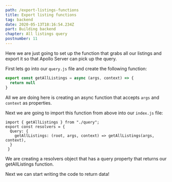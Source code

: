 ```yaml
---
path: /export-listings-functions
title: Export listing functions
tag: backend
date: 2020-05-13T18:16:54.234Z
part: Building backend
chapter: All listings query
postnumber: 11
---
```


Here we are just going to set up the function that grabs all our listings and export it so that Apollo Server can pick up the query.

First lets go into our `query.js` file and create the following function:

```javascript
export const getAllListings = async (args, context) => {
  return null
}
```

All we are doing here is creating an async function that accepts `args` and `context` as properties.

Next we are going to import this function from above into our `index.js` file:

```
import { getAllListings } from "./query";
export const resolvers = {
  Query: {
    getAllListings: (root, args, context) => getAllListings(args, context),
  }
 }
```

We are creating a resolvers object that has a query property that returns our getAllListings function.

Next we can start writing the code to return data!
